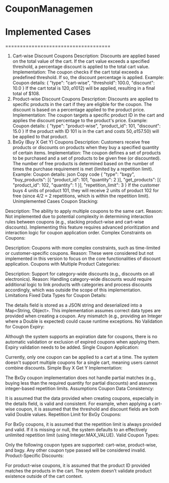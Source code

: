 # CouponManagemen
# Implemented Cases
====================================
1. Cart-wise Discount Coupons
Description: Discounts are applied based on the total value of the cart. If the cart value exceeds a specified threshold, a percentage discount is applied to the total cart value.
Implementation:
The coupon checks if the cart total exceeds a predefined threshold. If so, the discount percentage is applied.
Example:
Coupon details: { "type": "cart-wise", "threshold": 100.0, "discount": 10.0 }
If the cart total is $120, a 10% discount ($12) will be applied, resulting in a final total of $108.
2. Product-wise Discount Coupons
Description: Discounts are applied to specific products in the cart if they are eligible for the coupon. The discount is based on a percentage applied to the product price.
Implementation:
The coupon targets a specific product ID in the cart and applies the discount percentage to the product's price.
Example:
Coupon details: { "type": "product-wise", "product_id": 101, "discount": 15.0 }
If the product with ID 101 is in the cart and costs $50, a 15% discount ($7.50) will be applied to that product.
3. BxGy (Buy X Get Y) Coupons
Description: Customers receive free products or discounts on products when they buy a specified quantity of certain items.
Implementation:
The coupon defines a set of products to be purchased and a set of products to be given free (or discounted). The number of free products is determined based on the number of times the purchase requirement is met (limited by a repetition limit).
Example:
Coupon details:
json
Copy code
{
  "type": "bxgy",
  "buy_products": [{ "product_id": 101, "quantity": 2 }],
  "get_products": [{ "product_id": 102, "quantity": 1 }],
  "repetition_limit": 3
}
If the customer buys 4 units of product 101, they will receive 2 units of product 102 for free (since 4/2 = 2 repetitions, which is within the repetition limit).
Unimplemented Cases
Coupon Stacking:

Description: The ability to apply multiple coupons to the same cart.
Reason: Not implemented due to potential complexity in determining interaction rules between coupons (e.g., stacking product-wise and cart-wise discounts). Implementing this feature requires advanced prioritization and interaction logic for coupon application order.
Complex Constraints on Coupons:

Description: Coupons with more complex constraints, such as time-limited or customer-specific coupons.
Reason: These were considered but not implemented in this version to focus on the core functionalities of discount application.
Coupons with Multiple Product Categories:

Description: Support for category-wide discounts (e.g., discounts on all electronics).
Reason: Handling category-wide discounts would require additional logic to link products with categories and process discounts accordingly, which was outside the scope of this implementation.
Limitations
Fixed Data Types for Coupon Details:

The details field is stored as a JSON string and deserialized into a Map<String, Object>. This implementation assumes correct data types are provided when creating a coupon. Any mismatch (e.g., providing an Integer where a Double is expected) could cause runtime exceptions.
No Validation for Coupon Expiry:

Although the system supports an expiration date for coupons, there is no automatic validation or exclusion of expired coupons when applying them. Expiry validation needs to be added.
Single Coupon Application:

Currently, only one coupon can be applied to a cart at a time. The system doesn't support multiple coupons for a single cart, meaning users cannot combine discounts.
Simple Buy X Get Y Implementation:

The BxGy coupon implementation does not handle partial matches (e.g., buying less than the required quantity for partial discounts) and assumes integer-based repetition limits.
Assumptions
Coupon Data Consistency:

It is assumed that the data provided when creating coupons, especially in the details field, is valid and consistent. For example, when applying a cart-wise coupon, it is assumed that the threshold and discount fields are both valid Double values.
Repetition Limit for BxGy Coupons:

For BxGy coupons, it is assumed that the repetition limit is always provided and valid. If it is missing or null, the system defaults to an effectively unlimited repetition limit (using Integer.MAX_VALUE).
Valid Coupon Types:

Only the following coupon types are supported: cart-wise, product-wise, and bxgy. Any other coupon type passed will be considered invalid.
Product-Specific Discounts:

For product-wise coupons, it is assumed that the product ID provided matches the products in the cart. The system doesn't validate product existence outside of the cart context.
